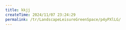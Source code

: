 ```yaml
---
title: kkjj
createTime: 2024/11/07 23:24:29
permalink: /tr/LandscapeLeisureGreenSpace/p4yPXlLG/
---
```

